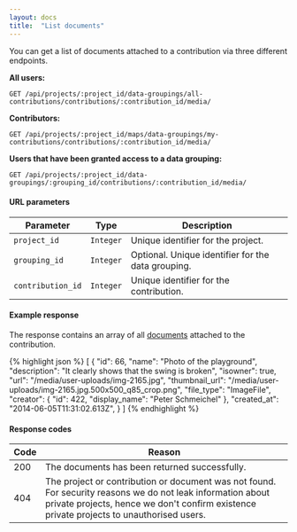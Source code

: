 ```yaml
---
layout: docs
title:  "List documents"
---
```


You can get a list of documents attached to a contribution via three different endpoints.

**All users:**

``````
GET /api/projects/:project_id/data-groupings/all-contributions/contributions/:contribution_id/media/
``````

**Contributors:**

``````
GET /api/projects/:project_id/maps/data-groupings/my-contributions/contributions/:contribution_id/media/
``````

**Users that have been granted access to a data grouping:**

``````
GET /api/projects/:project_id/data-groupings/:grouping_id/contributions/:contribution_id/media/
``````

#### URL parameters

Parameter         | Type        | Description
------------------|-------------|--------------------------------------
`project_id`      | `Integer`   | Unique identifier for the project.
`grouping_id`     | `Integer`   | Optional. Unique identifier for the data grouping.
`contribution_id` | `Integer`   | Unique identifier for the contribution.

#### Example response

The response contains an array of all [documents](document-response.html) attached to the contribution.

{% highlight json %}
[
    {
        "id": 66,
        "name": "Photo of the playground",
        "description": "It clearly shows that the swing is broken",
        "isowner": true,
        "url": "/media/user-uploads/img-2165.jpg",
        "thumbnail_url": "/media/user-uploads/img-2165.jpg.500x500_q85_crop.png",
        "file_type": "ImageFile",
        "creator": {
            "id": 422,
            "display_name": "Peter Schmeichel"
        },
        "created_at": "2014-06-05T11:31:02.613Z",
    }
]
{% endhighlight %}

#### Response codes

Code  |  Reason
------|-----------------------------------------
 200  | The documents has been returned successfully.
 404  | The project or contribution or document was not found. For security reasons we do not leak information about private projects, hence we don't confirm existence private projects to unauthorised users.
